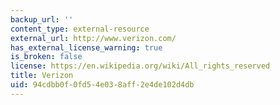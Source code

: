 ```yaml
---
backup_url: ''
content_type: external-resource
external_url: http://www.verizon.com/
has_external_license_warning: true
is_broken: false
license: https://en.wikipedia.org/wiki/All_rights_reserved
title: Verizon
uid: 94cdbb0f-0fd5-4e03-8aff-2e4de102d4db
---
```

